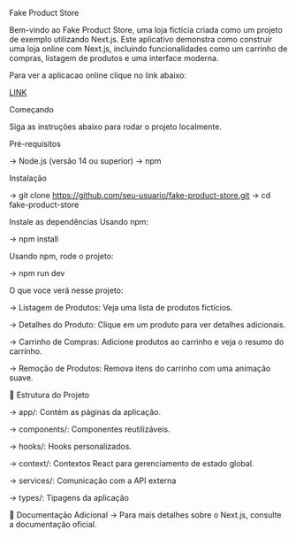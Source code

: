 Fake Product Store


Bem-vindo ao Fake Product Store, uma loja fictícia criada como um projeto de exemplo utilizando Next.js. Este aplicativo demonstra como construir uma loja online com Next.js, incluindo funcionalidades como um carrinho de compras, listagem de produtos e uma interface moderna.

Para ver a aplicacao online clique no link abaixo:

[LINK](https://desafio-fakestore.vercel.app/)

Começando

Siga as instruções abaixo para rodar o projeto localmente.


Pré-requisitos

  -> Node.js (versão 14 ou superior)
  -> npm


Instalação
  
  -> git clone https://github.com/seu-usuario/fake-product-store.git
  -> cd fake-product-store
  
  Instale as dependências Usando npm:
  
  -> npm install
  
  Usando npm, rode o projeto:
  
  -> npm run dev

O que voce verá nesse projeto: 

  -> Listagem de Produtos: Veja uma lista de produtos fictícios.

  -> Detalhes do Produto: Clique em um produto para ver detalhes adicionais.

  -> Carrinho de Compras: Adicione produtos ao carrinho e veja o resumo do carrinho.

  -> Remoção de Produtos: Remova itens do carrinho com uma animação suave.


📂 Estrutura do Projeto

  -> app/: Contém as páginas da aplicação.
  
  -> components/: Componentes reutilizáveis.
  
  -> hooks/: Hooks personalizados.
  
  -> context/: Contextos React para gerenciamento de estado global.
  
  -> services/: Comunicação com a API externa
  
  -> types/: Tipagens da aplicação


📄 Documentação Adicional
  -> Para mais detalhes sobre o Next.js, consulte a documentação oficial.

